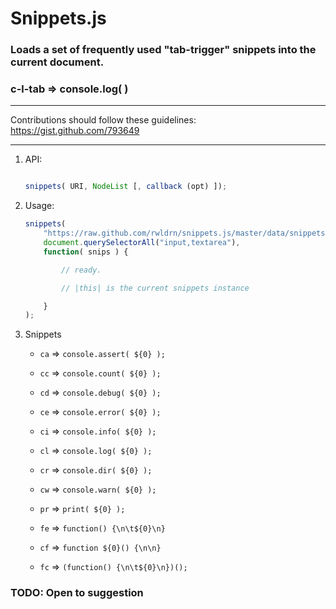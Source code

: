 # Snippets.js

### Loads a set of frequently used "tab-trigger" snippets into the current document.

### c-l-tab => console.log(  )

-------------------------
Contributions should follow these guidelines:
https://gist.github.com/793649


-------------------------

1. API:

	```javascript
	
	snippets( URI, NodeList [, callback (opt) ]);
	
	```

2. Usage:


	```javascript
	snippets(
		"https://raw.github.com/rwldrn/snippets.js/master/data/snippets.json", 
		document.querySelectorAll("input,textarea"), 
		function( snips ) {

			// ready.

			// |this| is the current snippets instance

		}
	);
	```


3. Snippets

	- `ca` => `console.assert( ${0} );`
	- `cc` => `console.count( ${0} );`
	- `cd` => `console.debug( ${0} );`
	- `ce` => `console.error( ${0} );`
	- `ci` => `console.info( ${0} );`
	- `cl` => `console.log( ${0} );`
	- `cr` => `console.dir( ${0} );`
	- `cw` => `console.warn( ${0} );`

	- `pr` => `print( ${0} );`
	- `fe` => `function() {\n\t${0}\n}`
	- `cf` => `function ${0}() {\n\n}`
	- `fc` => `(function() {\n\t${0}\n})();`


### TODO: Open to suggestion

